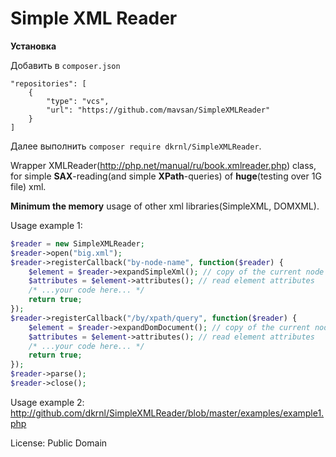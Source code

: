 # Simple XML Reader 

**Установка**

Добавить в `composer.json`

```
"repositories": [
    {
        "type": "vcs",
        "url": "https://github.com/mavsan/SimpleXMLReader"
    }
]
```

Далее выполнить `composer require dkrnl/SimpleXMLReader`.

Wrapper XMLReader(http://php.net/manual/ru/book.xmlreader.php) class, for simple **SAX**-reading(and simple **XPath**-queries) of **huge**(testing over 1G file) xml.

**Minimum the memory** usage of other xml libraries(SimpleXML, DOMXML).

Usage example 1:
```php
$reader = new SimpleXMLReader;
$reader->open("big.xml");
$reader->registerCallback("by-node-name", function($reader) {
    $element = $reader->expandSimpleXml(); // copy of the current node as a SimpleXMLElement object
    $attributes = $element->attributes(); // read element attributes
    /* ...your code here... */
    return true;
});
$reader->registerCallback("/by/xpath/query", function($reader) {
    $element = $reader->expandDomDocument(); // copy of the current node as a DOMNode object
    $attributes = $element->attributes(); // read element attributes
    /* ...your code here... */
    return true;
});
$reader->parse();
$reader->close();

```
Usage example 2: http://github.com/dkrnl/SimpleXMLReader/blob/master/examples/example1.php

License: Public Domain
